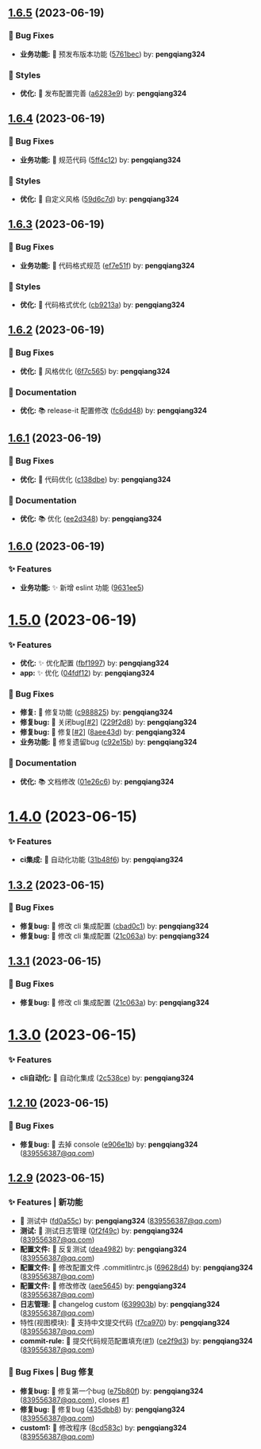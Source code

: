 

## [1.6.5](https://github.com/pengqiang324/application-theme-plus/compare/1.6.4...1.6.5) (2023-06-19)


### 🐛 Bug Fixes

* **业务功能:** 🧩 预发布版本功能 ([5761bec](https://github.com/pengqiang324/application-theme-plus/commit/5761bec)) by: **pengqiang324**


### 💄 Styles

* **优化:** 🎨 发布配置完善 ([a6283e9](https://github.com/pengqiang324/application-theme-plus/commit/a6283e9)) by: **pengqiang324**

## [1.6.4](https://github.com/pengqiang324/application-theme-plus/compare/1.6.3...1.6.4) (2023-06-19)


### 🐛 Bug Fixes

* **业务功能:** 🧩 规范代码 ([5ff4c12](https://github.com/pengqiang324/application-theme-plus/commit/5ff4c12)) by: **pengqiang324**


### 💄 Styles

* **优化:** 🎨 自定义风格 ([59d6c7d](https://github.com/pengqiang324/application-theme-plus/commit/59d6c7d)) by: **pengqiang324**

## [1.6.3](https://github.com/pengqiang324/application-theme-plus/compare/1.6.2...1.6.3) (2023-06-19)


### 🐛 Bug Fixes

* **业务功能:** 🧩 代码格式规范 ([ef7e51f](https://github.com/pengqiang324/application-theme-plus/commit/ef7e51f)) by: **pengqiang324**


### 💄 Styles

* **优化:** 🎨 代码格式优化 ([cb9213a](https://github.com/pengqiang324/application-theme-plus/commit/cb9213a)) by: **pengqiang324**

## [1.6.2](https://github.com/pengqiang324/application-theme-plus/compare/1.6.1...1.6.2) (2023-06-19)


### 🐛 Bug Fixes

* **优化:** 🧩 风格优化 ([6f7c565](https://github.com/pengqiang324/application-theme-plus/commit/6f7c565)) by: **pengqiang324**


### 📝 Documentation

* **优化:** 📚 release-it 配置修改 ([fc6dd48](https://github.com/pengqiang324/application-theme-plus/commit/fc6dd48)) by: **pengqiang324**

## [1.6.1](https://github.com/pengqiang324/application-theme-plus/compare/1.6.0...1.6.1) (2023-06-19)


### 🐛 Bug Fixes

* **优化:** 🧩 代码优化 ([c138dbe](https://github.com/pengqiang324/application-theme-plus/commit/c138dbe)) by: **pengqiang324**


### 📝 Documentation

* **优化:** 📚 优化 ([ee2d348](https://github.com/pengqiang324/application-theme-plus/commit/ee2d348)) by: **pengqiang324**

## [1.6.0](https://github.com/pengqiang324/application-theme-plus/compare/1.5.0...1.6.0) (2023-06-19)


### ✨ Features

* **业务功能:** ✨ 新增 eslint 功能 ([9631ee5](https://github.com/pengqiang324/application-theme-plus/commit/9631ee5c89873406c175a4dbbc6e028727395fde))

# [1.5.0](https://github.com/pengqiang324/application-theme-plus/compare/1.4.0...1.5.0) (2023-06-19)


### ✨ Features

* **优化:** ✨ 优化配置 ([fbf1997](https://github.com/pengqiang324/application-theme-plus/commit/fbf1997)) by: **pengqiang324**
* **app:** ✨ 优化 ([04fdf12](https://github.com/pengqiang324/application-theme-plus/commit/04fdf12)) by: **pengqiang324**


### 🐛 Bug Fixes

* **修复:** 🧩 修复功能 ([c988825](https://github.com/pengqiang324/application-theme-plus/commit/c988825)) by: **pengqiang324**
* **修复bug:** 🧩 关闭bug[[#2](https://github.com/pengqiang324/application-theme-plus/issues/2)] ([229f2d8](https://github.com/pengqiang324/application-theme-plus/commit/229f2d8)) by: **pengqiang324**
* **修复bug:** 🧩 修复[[#2](https://github.com/pengqiang324/application-theme-plus/issues/2)] ([8aee43d](https://github.com/pengqiang324/application-theme-plus/commit/8aee43d)) by: **pengqiang324**
* **业务功能:** 🧩 修复遗留bug ([c92e15b](https://github.com/pengqiang324/application-theme-plus/commit/c92e15b)) by: **pengqiang324**


### 📝 Documentation

* **优化:** 📚 文档修改 ([01e26c6](https://github.com/pengqiang324/application-theme-plus/commit/01e26c6)) by: **pengqiang324**

# [1.4.0](https://github.com/pengqiang324/application-theme-plus/compare/1.3.2...1.4.0) (2023-06-15)


### ✨ Features

* **ci集成:** 🚀 自动化功能 ([31b48f6](https://github.com/pengqiang324/application-theme-plus/commit/31b48f6)) by: **pengqiang324**

## [1.3.2](https://github.com/pengqiang324/application-theme-plus/compare/1.3.0...1.3.2) (2023-06-15)


### 🐛 Bug Fixes

* **修复bug:** 🧩 修改 cli 集成配置 ([cbad0c1](https://github.com/pengqiang324/application-theme-plus/commit/cbad0c1)) by: **pengqiang324**
* **修复bug:** 🧩 修改 cli 集成配置 ([21c063a](https://github.com/pengqiang324/application-theme-plus/commit/21c063a)) by: **pengqiang324**

## [1.3.1](https://github.com/pengqiang324/application-theme-plus/compare/1.3.0...1.3.1) (2023-06-15)


### 🐛 Bug Fixes

* **修复bug:** 🧩 修改 cli 集成配置 ([21c063a](https://github.com/pengqiang324/application-theme-plus/commit/21c063a)) by: **pengqiang324**

# [1.3.0](https://github.com/pengqiang324/application-theme-plus/compare/1.2.10...1.3.0) (2023-06-15)


### ✨ Features

* **cli自动化:** 🚀 自动化集成 ([2c538ce](https://github.com/pengqiang324/application-theme-plus/commit/2c538ce)) by: **pengqiang324**

## [1.2.10](https://github.com/pengqiang324/application-theme-plus/compare/1.2.9...1.2.10) (2023-06-15)


### 🐛 Bug Fixes

* **修复bug:** 🧩 去掉 console ([e906e1b](https://github.com/pengqiang324/application-theme-plus/commit/e906e1b)) by: **pengqiang324** (839556387@qq.com)

## [1.2.9](https://github.com/pengqiang324/application-theme-plus/compare/f7ca970...1.2.9) (2023-06-15)


### ✨ Features | 新功能

* 🚀 测试中 ([fd0a55c](https://github.com/pengqiang324/application-theme-plus/commit/fd0a55c)) by: **pengqiang324** (839556387@qq.com)
* **测试:** 🚀 测试日志管理 ([0f2f49c](https://github.com/pengqiang324/application-theme-plus/commit/0f2f49c)) by: **pengqiang324** (839556387@qq.com)
* **配置文件:** 🚀 反复测试 ([dea4982](https://github.com/pengqiang324/application-theme-plus/commit/dea4982)) by: **pengqiang324** (839556387@qq.com)
* **配置文件:** 🚀 修改配置文件 .commitlintrc.js ([69628d4](https://github.com/pengqiang324/application-theme-plus/commit/69628d4)) by: **pengqiang324** (839556387@qq.com)
* **配置文件:** 🚀 修改修改 ([aee5645](https://github.com/pengqiang324/application-theme-plus/commit/aee5645)) by: **pengqiang324** (839556387@qq.com)
* **日志管理:** 🚀 changelog custom ([639903b](https://github.com/pengqiang324/application-theme-plus/commit/639903b)) by: **pengqiang324** (839556387@qq.com)
* 特性(视图模块): 🚀 支持中文提交代码 ([f7ca970](https://github.com/pengqiang324/application-theme-plus/commit/f7ca970)) by: **pengqiang324** (839556387@qq.com)
* **commit-rule:** 🚀 提交代码规范配置填充([#1](https://github.com/pengqiang324/application-theme-plus/issues/1)) ([ce2f9d3](https://github.com/pengqiang324/application-theme-plus/commit/ce2f9d3)) by: **pengqiang324** (839556387@qq.com)


### 🐛 Bug Fixes | Bug 修复

* **修复bug:** 🧩 修复第一个bug ([e75b80f](https://github.com/pengqiang324/application-theme-plus/commit/e75b80f)) by: **pengqiang324** (839556387@qq.com), closes [#1](https://github.com/pengqiang324/application-theme-plus/issues/1)
* **修复bug:** 🧩 修复bug ([435dbb8](https://github.com/pengqiang324/application-theme-plus/commit/435dbb8)) by: **pengqiang324** (839556387@qq.com)
* **custom1:** 🧩 修改程序 ([8cd583c](https://github.com/pengqiang324/application-theme-plus/commit/8cd583c)) by: **pengqiang324** (839556387@qq.com)